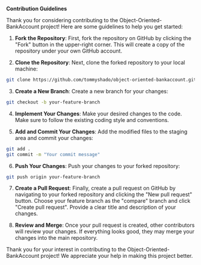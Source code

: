 **Contribution Guidelines**

Thank you for considering contributing to the Object-Oriented-BankAccount project! Here are some guidelines to help you get started:

1. **Fork the Repository**: First, fork the repository on GitHub by clicking the "Fork" button in the upper-right corner. This will create a copy of the repository under your own GitHub account.

2. **Clone the Repository**: Next, clone the forked repository to your local machine:

```bash
git clone https://github.com/tommyshado/object-oriented-bankaccount.git
```

3. **Create a New Branch**: Create a new branch for your changes:

```bash
git checkout -b your-feature-branch
```

4. **Implement Your Changes**: Make your desired changes to the code. Make sure to follow the existing coding style and conventions.

5. **Add and Commit Your Changes**: Add the modified files to the staging area and commit your changes:

```bash
git add .
git commit -m "Your commit message"
```

6. **Push Your Changes**: Push your changes to your forked repository:

```bash
git push origin your-feature-branch
```

7. **Create a Pull Request**: Finally, create a pull request on GitHub by navigating to your forked repository and clicking the "New pull request" button. Choose your feature branch as the "compare" branch and click "Create pull request". Provide a clear title and description of your changes.

8. **Review and Merge**: Once your pull request is created, other contributors will review your changes. If everything looks good, they may merge your changes into the main repository.

Thank you for your interest in contributing to the Object-Oriented-BankAccount project! We appreciate your help in making this project better.